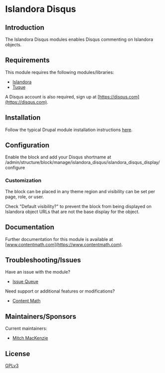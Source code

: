 # Islandora Disqus

## Introduction

The Islandora Disqus modules enables Disqus commenting on Islandora objects.

## Requirements

This module requires the following modules/libraries:

* [Islandora](https://github.com/islandora/islandora)
* [Tuque](https://github.com/islandora/tuque)

A Disqus account is also required, sign up at [https://disqus.com](https://disqus.com).

## Installation

Follow the typical Drupal module installation instructions [here](https://drupal.org/documentation/install/modules-themes/modules-7).

## Configuration

Enable the block and add your Disqus shortname at /admin/structure/block/manage/islandora_disqus/islandora_disqus_display/configure

### Customization

The block can be placed in any theme region and visibility can be set per page, role, or user.

Check "Default visibility?" to prevent the block from being displayed on Islandora object URLs that are not the base display for the object.

## Documentation

Further documentation for this module is available at [www.contentmath.com](https://www.contentmath.com).

## Troubleshooting/Issues

Have an issue with the module?

* [Issue Queue](https://github.com/contentmath/islandora_disqus/issues)

Need support or additional features or modifications?

* [Content Math](https://www.contentmath.com)

## Maintainers/Sponsors

Current maintainers:

* [Mitch MacKenzie](https://www.contentmath.com)

## License

[GPLv3](http://www.gnu.org/licenses/gpl-3.0.txt)
